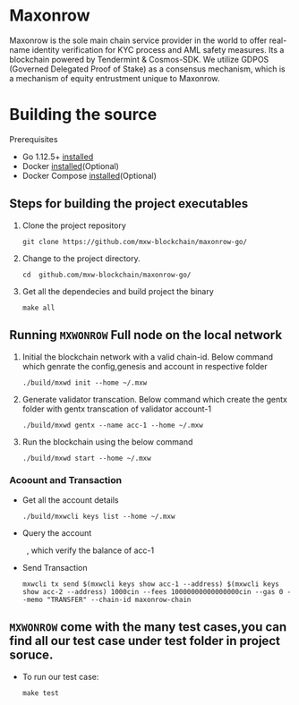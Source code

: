 
# Maxonrow

Maxonrow is the sole main chain service provider in the world to offer real-name identity verification for KYC process and AML safety measures. Its a blockchain powered by Tendermint & Cosmos-SDK. We utilize GDPOS (Governed Delegated Proof of Stake) as a consensus mechanism, which is a mechanism of equity entrustment unique to Maxonrow.

# Building the source

Prerequisites
* Go 1.12.5+ [installed](https://github.com/golang/go)
* Docker [installed](https://docs.docker.com/engine/installation/)(Optional)
* Docker Compose [installed](https://docs.docker.com/compose/install/)(Optional)


## Steps for building the project executables

1. Clone the project repository

    `git clone https://github.com/mxw-blockchain/maxonrow-go/`


2. Change to the project directory.

    `cd  github.com/mxw-blockchain/maxonrow-go/`


3.  Get all the dependecies and build project the binary

    `make all`


## Running `MXWONROW` Full node on the local network

1. Initial the blockchain network with a valid chain-id. Below command which genrate the config,genesis and account in respective folder


    `./build/mxwd init --home ~/.mxw`


2. Generate validator transcation. Below command which create the gentx folder with gentx transcation of validator account-1

    `./build/mxwd gentx --name acc-1 --home ~/.mxw`


3. Run the blockchain using the below command

    `./build/mxwd start --home ~/.mxw`


### Acoount and Transaction

  - Get all the account details

    `./build/mxwcli keys list --home ~/.mxw`

  - Query the account

    `
    `, which verify the balance of acc-1

  - Send Transaction

    `mxwcli tx send $(mxwcli keys show acc-1 --address) $(mxwcli keys show acc-2 --address) 1000cin --fees 10000000000000000cin --gas 0 --memo "TRANSFER" --chain-id maxonrow-chain`


## `MXWONROW` come with the many test cases,you can find all our test case under test folder in project soruce.

* To run our test case:

    `make test`